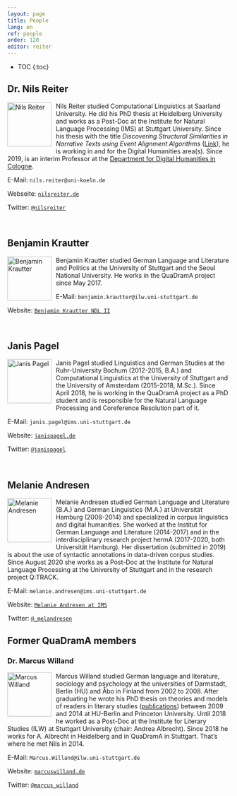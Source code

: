 ```yaml
---
layout: page
title: People
lang: en
ref: people
order: 120
editor: reiter
---
```


* TOC
{:toc}

## Dr. Nils Reiter

<div style="float:left;margin:0px 10px 10px 0px;padding:0;width:100px;height:100px;"><img src="{{ site.url }}/assets/about/nils.jpg" alt="Nils Reiter" width="100" height="100"/></div>

Nils Reiter studied Computational Linguistics at Saarland University. He did his PhD thesis at Heidelberg University and works as a Post-Doc at the Institute for Natural Language Processing (IMS) at Stuttgart University. Since his thesis with the title *Discovering Structural Similarities in Narrative Texts using Event Alignment Algorithms* ([Link](http://www.ub.uni-heidelberg.de/archiv/17042)), he is working in and for the Digital Humanities area(s). Since 2019, is an interim Professor at the [Department for Digital Humanities in Cologne](https://dh.phil-fak.uni-koeln.de).

E-Mail: `nils.reiter@uni-koeln.de`

Webseite: [`nilsreiter.de`](http://nilsreiter.de)

Twitter: [`@nilsreiter`](http://twitter.com/nilsreiter)

<div style="clear:left">&nbsp;</div>


## Benjamin Krautter

<div style="float:left;margin:0px 10px 10px 0px;padding:0;width:100px;height:100px;"><img src="{{ site.url }}/assets/about/Benjamin.jpg" alt="Benjamin Krautter" width="100" height="100"/></div>Benjamin Krautter studied German Language and Literature and Politics at the University of Stuttgart and the Seoul National University. He works in the QuaDramA project since May 2017.

E-Mail: `benjamin.krautter@ilw.uni-stuttgart.de`

Website: [`Benjamin Krautter NDL II`](https://www.ilw.uni-stuttgart.de/institut/team/Krautter-00001/)

<div style="clear:left">&nbsp;</div>

## Janis Pagel

<div style="float:left;margin:0px 10px 10px 0px;padding:0;width:100px;height:100px;"><img src="{{ site.url }}/assets/about/janis.jpg" alt="Janis Pagel" width="100" height="100"/></div>

Janis Pagel studied Linguistics and German Studies at the Ruhr-University Bochum (2012-2015, B.A.) and Computational Linguistics at the University of Stuttgart and the University of Amsterdam (2015-2018, M.Sc.). Since April 2018, he is working in the QuaDramA project as a PhD student and is responsible for the Natural Language Processing and Coreference Resolution part of it.

E-Mail: `janis.pagel@ims.uni-stuttgart.de`

Website: [`janispagel.de`](https://janispagel.de)

Twitter: [`@janispagel`](https://twitter.com/janispagel)

<div style="clear:left">&nbsp;</div>

## Melanie Andresen

<div style="float:left;margin:0px 10px 10px 0px;padding:0;width:100px;height:100px;"><img src="{{ site.url }}/assets/about/melanie.jpg" alt="Melanie Andresen" width="100" height="100"/></div>

Melanie Andresen studied German Language and Literature (B.A.) and German Linguistics (M.A.) at Universität Hamburg (2008-2014) and specialized in corpus linguistics and digital humanities. She worked at the Institut for German Language and Literature (2014-2017) and in the interdisciplinary research project hermA (2017-2020, both Universität Hamburg). Her dissertation (submitted in 2019) is about the use of syntactic annotations in data-driven corpus studies. Since August 2020 she works as a Post-Doc at the Institute for Natural Language Processing at the University of Stuttgart and in the research project Q:TRACK.

E-Mail: `melanie.andresen@ims.uni-stuttgart.de`

Website: [`Melanie Andresen at IMS`](https://www.ims.uni-stuttgart.de/institut/team/Andresen/)

Twitter: [`@_melandresen`](https://twitter.com/_melandresen)

## Former QuaDramA members

### Dr. Marcus Willand
<div style="float:left;margin:0px 10px 10px 0px;padding:0;width:100px;height:100px;"><img src="{{ site.url }}/assets/about/Marcus.jpg" alt="Marcus Willand" width="100" height="100"/></div>

Marcus Willand studied German language and literature, sociology and psychology at the universities of Darmstadt, Berlin (HU) and Åbo in Finland from 2002 to 2008. After graduating he wrote his PhD thesis on theories and models of readers in literary studies ([publications](https://sites.google.com/site/marcuswilland/publikationen)) between 2009 and 2014 at HU-Berlin and Princeton University. Until 2018 he worked as a Post-Doc at the Institute for Literary Studies (ILW) at Stuttgart University (chair: Andrea Albrecht). Since 2018 he works for A. Albrecht in Heidelberg and in QuaDramA in Stuttgart. That’s where he met Nils in 2014.

E-Mail: `Marcus.Willand@ilw.uni-stuttgart.de`

Website: [`marcuswilland.de`](http://www.marcuswilland.de)

Twitter: [`@marcus_willand`](https://twitter.com/Marcus_Willand)

<div style="clear:left">&nbsp;</div>


